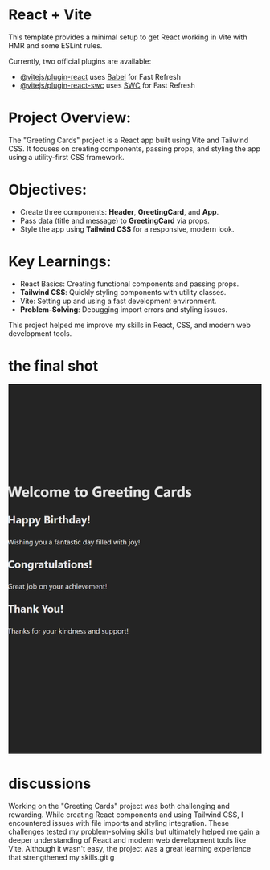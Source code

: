 # React + Vite

This template provides a minimal setup to get React working in Vite with HMR and some ESLint rules.

Currently, two official plugins are available:

- [@vitejs/plugin-react](https://github.com/vitejs/vite-plugin-react/blob/main/packages/plugin-react/README.md) uses [Babel](https://babeljs.io/) for Fast Refresh
- [@vitejs/plugin-react-swc](https://github.com/vitejs/vite-plugin-react-swc) uses [SWC](https://swc.rs/) for Fast Refresh

# Project Overview:
The "Greeting Cards" project is a React app built using Vite and Tailwind CSS. It focuses on creating components, passing props, and styling the app using a utility-first CSS framework.

# Objectives:
- Create three components: **Header**, **GreetingCard**, and **App**.
- Pass data (title and message) to **GreetingCard** via props.
- Style the app using **Tailwind CSS** for a responsive, modern look.

# Key Learnings:
- React Basics: Creating functional components and passing props.
- **Tailwind CSS**: Quickly styling components with utility classes.
- Vite: Setting up and using a fast development environment.
- **Problem-Solving**: Debugging import errors and styling issues.

This project helped me improve my skills in React, CSS, and modern web development tools.


# the final shot
![alt text](image.png)

# discussions
Working on the "Greeting Cards" project was both challenging and rewarding. While creating React components and using Tailwind CSS, I encountered issues with file imports and styling integration. These challenges tested my problem-solving skills but ultimately helped me gain a deeper understanding of React and modern web development tools like Vite. Although it wasn't easy, the project was a great learning experience that strengthened my skills.git g
